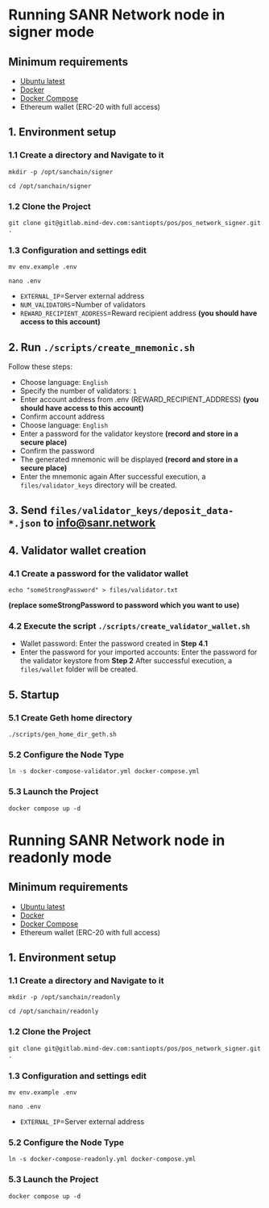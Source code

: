 # Running SANR Network node in signer mode

## Minimum requirements
- [Ubuntu latest](https://ubuntu.com/server)
- [Docker](https://docs.docker.com/engine/install/ubuntu/)
- [Docker Compose](https://docs.docker.com/engine/install/ubuntu/)
- Ethereum wallet (ERC-20 with full access)

## 1. Environment setup
### 1.1 Create a directory and Navigate to it
```shell
mkdir -p /opt/sanchain/signer
```
```shell
cd /opt/sanchain/signer
```

### 1.2 Clone the Project
```shell
git clone git@gitlab.mind-dev.com:santiopts/pos/pos_network_signer.git .
```

### 1.3 Configuration and settings edit
```shell
mv env.example .env
```
```shell
nano .env
```
- `EXTERNAL_IP`=Server external address
- `NUM_VALIDATORS`=Number of validators
- `REWARD_RECIPIENT_ADDRESS`=Reward recipient address **(you should have access to this account)**

## 2. Run `./scripts/create_mnemonic.sh`
Follow these steps:
- Choose language: `English`
- Specify the number of validators: `1`
- Enter account address from .env (REWARD_RECIPIENT_ADDRESS) **(you should have access to this account)**
- Confirm account address
- Choose language: `English`
- Enter a password for the validator keystore **(record and store in a secure place)**
- Confirm the password
- The generated mnemonic will be displayed **(record and store in a secure place)**
- Enter the mnemonic again
  After successful execution, a `files/validator_keys` directory will be created.

## 3. Send `files/validator_keys/deposit_data-*.json` to [info@sanr.network](mailto:info@sanr.network)

## 4. Validator wallet creation
### 4.1 Create a password for the validator wallet
```shell
echo "someStrongPassword" > files/validator.txt
```
**(replace someStrongPassword to password which you want to use)**

### 4.2 Execute the script `./scripts/create_validator_wallet.sh`
- Wallet password: Enter the password created in **Step 4.1**
- Enter the password for your imported accounts: Enter the password for the validator keystore from **Step 2**
  After successful execution, a `files/wallet` folder will be created.

## 5. Startup
### 5.1 Create Geth home directory
```shell
./scripts/gen_home_dir_geth.sh
```

### 5.2 Configure the Node Type
```shell
ln -s docker-compose-validator.yml docker-compose.yml
```

### 5.3 Launch the Project
```shell
docker compose up -d
```

# Running SANR Network node in readonly mode


## Minimum requirements
- [Ubuntu latest](https://ubuntu.com/server)
- [Docker](https://docs.docker.com/engine/install/ubuntu/)
- [Docker Compose](https://docs.docker.com/engine/install/ubuntu/)
- Ethereum wallet (ERC-20 with full access)

## 1. Environment setup
### 1.1 Create a directory and Navigate to it
```shell
mkdir -p /opt/sanchain/readonly
```
```shell
cd /opt/sanchain/readonly
```
### 1.2 Clone the Project
```shell
git clone git@gitlab.mind-dev.com:santiopts/pos/pos_network_signer.git .
```
### 1.3 Configuration and settings edit
```shell
mv env.example .env
```
```shell
nano .env
```
- `EXTERNAL_IP`=Server external address

### 5.2 Configure the Node Type
```shell
ln -s docker-compose-readonly.yml docker-compose.yml
```

### 5.3 Launch the Project
```shell
docker compose up -d

